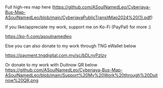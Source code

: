 Full high-res map here (https://github.com/ASoulNamedLeo/Cyberjaya-Bus-Map-ASoulNamedLeo/blob/main/CyberjayaPublicTransitMap2024%20(1).pdf) 

If you like/appreciate my work, support me on Ko-Fi (PayPal) for more :)

https://ko-fi.com/asoulnamedleo

Else you can also donate to my work through TNG eWallet below

https://payment.tngdigital.com.my/sc/bDLnyPzIzv 

Or donate to my work with Duitnow QR below
https://github.com/ASoulNamedLeo/Cyberjaya-Bus-Map-ASoulNamedLeo/blob/main/Support%20My%20Work%20through%20Duitnow%20QR.png
